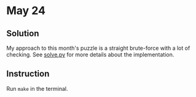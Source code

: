 # May 24

## Solution
My approach to this month's puzzle is a straight brute-force with a lot of checking.
See [solve.py](solve.py) for more details about the implementation.

## Instruction

Run `make` in the terminal.

